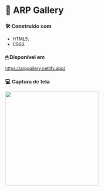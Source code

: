 # 🎨 ARP Gallery

### 🛠️ Construído com
* HTML5;
* CSS3.


### 🖱 Disponível em
https://arpgallery.netlify.app/


### 💻 Captura de tela
<div>
<img src=".png" width="300px" />
</div>
